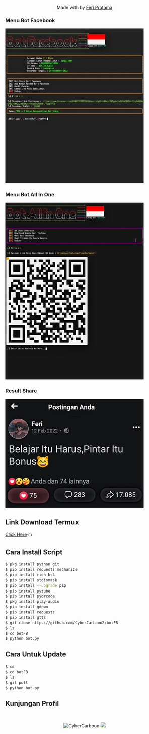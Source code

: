 <p align="center">
  Made with  by <a href="https://github.com/CyberCarboon2">Feri Pratama</a>
</p>
<p align="center">
 
### Menu Bot Facebook
 <img src="https://github.com/CyberCarboon2/FileServer/blob/main/BotFacebook.jpg" width="440" title="Menu" alt="Menu">
</p>

### Menu Bot All In One 
 <img src="https://github.com/CyberCarboon2/FileServer/blob/main/BotAllInOne.jpg" width="440" title="menu" alt="BotAllInOne">

### Result Share
 <img src="https://github.com/CyberCarboon/botFB/blob/main/hasil.jpg" width="440" title="Hasil" alt="Hasil">
</p>

## Link Download Termux
[Click Here](https://f-droid.org/repo/com.termux_118.apk)👈
## Cara Install Script
```bash
$ pkg install python git
$ pip install requests mechanize
$ pip install rich bs4
$ pip install stdiomask
$ pip install --upgrade pip
$ pip install pytube
$ pip install pyqrcode
$ pkg install play-audio
$ pip install gdown
$ pip install requests
$ pip install gtts
$ git clone https://github.com/CyberCarboon2/botFB
$ ls
$ cd botFB
$ python bot.py
```
## Cara Untuk Update 
```php
$ cd
$ cd botFB
$ ls
$ git pull
$ python bot.py
```
## Kunjungan Profil
<br><p align='center'><img src="https://komarev.com/ghpvc/?username=CyberCarboon2&label=Total%20Profile%20Visitor&color=071A2C&style=for-the-badge" alt="CyberCarboon" />
<a href="https://api.daily.dev/get?r=CyberCarboon2"><img src="https://opencollective.com/vuejs/contributors.svg?width=900" /></a>
<p align='center'><a href="https://api.daily.dev/get?r=CyberCarboon2">
<p align="center">
